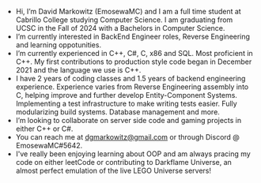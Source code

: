- Hi, I’m David Markowitz (EmosewaMC) and I am a full time student at Cabrillo College studying Computer Science.  I am graduating from UCSC in the Fall of 2024 with a Bachelors in Computer Science.
- I’m currently interested in BackEnd Engineer roles, Reverse Engineering and learning oppotunities.
- I’m currently experienced in C++, C#, C, x86 and SQL.  Most proficient in C++.  My first contributions to production style code began in December 2021 and the language we use is C++.
- I have 2 years of coding classes and 1.5 years of backend engineering experience.  Experience varies from Reverse Engineering assembly into C, helping improve and further develop Entity-Component Systems.  Implementing a test infrastructure to make writing tests easier.  Fully modularizing build systems.  Database management and more.
- I’m looking to collaborate on server side code and gaming projects in either C++ or C#.
- You can reach me at dgmarkowitz@gmail.com or through Discord @ EmosewaMC#5642.  
- I've really been enjoying learning about OOP and am always pracing my code on either leetCode or contributing to Darkflame Universe, an almost perfect emulation of the live LEGO Universe servers!
